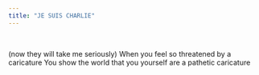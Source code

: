 ```yaml
---
title: "JE SUIS CHARLIE"
---
```

<br>

<div>
<p>
(now they will take me seriously) When you feel so threatened by a caricature You show the world that you yourself are a pathetic caricature 
</p>
</div>
<br>